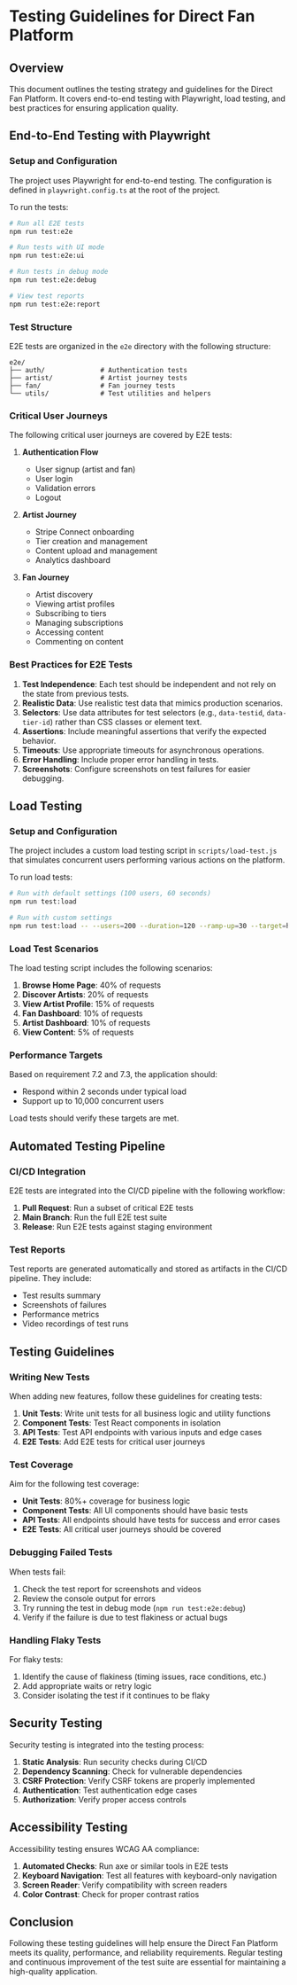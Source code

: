 # Testing Guidelines for Direct Fan Platform

## Overview

This document outlines the testing strategy and guidelines for the Direct Fan
Platform. It covers end-to-end testing with Playwright, load testing, and best
practices for ensuring application quality.

## End-to-End Testing with Playwright

### Setup and Configuration

The project uses Playwright for end-to-end testing. The configuration is defined
in `playwright.config.ts` at the root of the project.

To run the tests:

```bash
# Run all E2E tests
npm run test:e2e

# Run tests with UI mode
npm run test:e2e:ui

# Run tests in debug mode
npm run test:e2e:debug

# View test reports
npm run test:e2e:report
```

### Test Structure

E2E tests are organized in the `e2e` directory with the following structure:

```
e2e/
├── auth/              # Authentication tests
├── artist/            # Artist journey tests
├── fan/               # Fan journey tests
└── utils/             # Test utilities and helpers
```

### Critical User Journeys

The following critical user journeys are covered by E2E tests:

1. **Authentication Flow**
   - User signup (artist and fan)
   - User login
   - Validation errors
   - Logout

2. **Artist Journey**
   - Stripe Connect onboarding
   - Tier creation and management
   - Content upload and management
   - Analytics dashboard

3. **Fan Journey**
   - Artist discovery
   - Viewing artist profiles
   - Subscribing to tiers
   - Managing subscriptions
   - Accessing content
   - Commenting on content

### Best Practices for E2E Tests

1. **Test Independence**: Each test should be independent and not rely on the
   state from previous tests.
2. **Realistic Data**: Use realistic test data that mimics production scenarios.
3. **Selectors**: Use data attributes for test selectors (e.g., `data-testid`,
   `data-tier-id`) rather than CSS classes or element text.
4. **Assertions**: Include meaningful assertions that verify the expected
   behavior.
5. **Timeouts**: Use appropriate timeouts for asynchronous operations.
6. **Error Handling**: Include proper error handling in tests.
7. **Screenshots**: Configure screenshots on test failures for easier debugging.

## Load Testing

### Setup and Configuration

The project includes a custom load testing script in `scripts/load-test.js` that
simulates concurrent users performing various actions on the platform.

To run load tests:

```bash
# Run with default settings (100 users, 60 seconds)
npm run test:load

# Run with custom settings
npm run test:load -- --users=200 --duration=120 --ramp-up=30 --target=https://staging.example.com
```

### Load Test Scenarios

The load testing script includes the following scenarios:

1. **Browse Home Page**: 40% of requests
2. **Discover Artists**: 20% of requests
3. **View Artist Profile**: 15% of requests
4. **Fan Dashboard**: 10% of requests
5. **Artist Dashboard**: 10% of requests
6. **View Content**: 5% of requests

### Performance Targets

Based on requirement 7.2 and 7.3, the application should:

- Respond within 2 seconds under typical load
- Support up to 10,000 concurrent users

Load tests should verify these targets are met.

## Automated Testing Pipeline

### CI/CD Integration

E2E tests are integrated into the CI/CD pipeline with the following workflow:

1. **Pull Request**: Run a subset of critical E2E tests
2. **Main Branch**: Run the full E2E test suite
3. **Release**: Run E2E tests against staging environment

### Test Reports

Test reports are generated automatically and stored as artifacts in the CI/CD
pipeline. They include:

- Test results summary
- Screenshots of failures
- Performance metrics
- Video recordings of test runs

## Testing Guidelines

### Writing New Tests

When adding new features, follow these guidelines for creating tests:

1. **Unit Tests**: Write unit tests for all business logic and utility functions
2. **Component Tests**: Test React components in isolation
3. **API Tests**: Test API endpoints with various inputs and edge cases
4. **E2E Tests**: Add E2E tests for critical user journeys

### Test Coverage

Aim for the following test coverage:

- **Unit Tests**: 80%+ coverage for business logic
- **Component Tests**: All UI components should have basic tests
- **API Tests**: All endpoints should have tests for success and error cases
- **E2E Tests**: All critical user journeys should be covered

### Debugging Failed Tests

When tests fail:

1. Check the test report for screenshots and videos
2. Review the console output for errors
3. Try running the test in debug mode (`npm run test:e2e:debug`)
4. Verify if the failure is due to test flakiness or actual bugs

### Handling Flaky Tests

For flaky tests:

1. Identify the cause of flakiness (timing issues, race conditions, etc.)
2. Add appropriate waits or retry logic
3. Consider isolating the test if it continues to be flaky

## Security Testing

Security testing is integrated into the testing process:

1. **Static Analysis**: Run security checks during CI/CD
2. **Dependency Scanning**: Check for vulnerable dependencies
3. **CSRF Protection**: Verify CSRF tokens are properly implemented
4. **Authentication**: Test authentication edge cases
5. **Authorization**: Verify proper access controls

## Accessibility Testing

Accessibility testing ensures WCAG AA compliance:

1. **Automated Checks**: Run axe or similar tools in E2E tests
2. **Keyboard Navigation**: Test all features with keyboard-only navigation
3. **Screen Reader**: Verify compatibility with screen readers
4. **Color Contrast**: Check for proper contrast ratios

## Conclusion

Following these testing guidelines will help ensure the Direct Fan Platform
meets its quality, performance, and reliability requirements. Regular testing
and continuous improvement of the test suite are essential for maintaining a
high-quality application.
